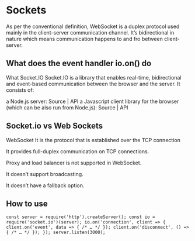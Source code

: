 # Sockets

As per the conventional definition, WebSocket is a duplex protocol used mainly in the client-server communication channel. It’s bidirectional in nature which means communication happens to and fro between client-server.

## What does the event handler io.on() do

What Socket.IO
Socket.IO is a library that enables real-time, bidirectional and event-based communication between the browser and the server. It consists of:

a Node.js server: Source | API a Javascript client library for the browser (which can be also run from Node.js): Source | API

## Socket.io vs Web Sockets

WebSocket
It is the protocol that is established over the TCP connection

It provides full-duplex communication on TCP connections.

Proxy and load balancer is not supported in WebSocket.

It doesn’t support broadcasting.

It doesn’t have a fallback option.

## How to use

`const server = require('http').createServer(); const io = require('socket.io')(server); io.on('connection', client => { client.on('event', data => { /* … */ }); client.on('disconnect', () => { /* … */ }); }); server.listen(3000);`
